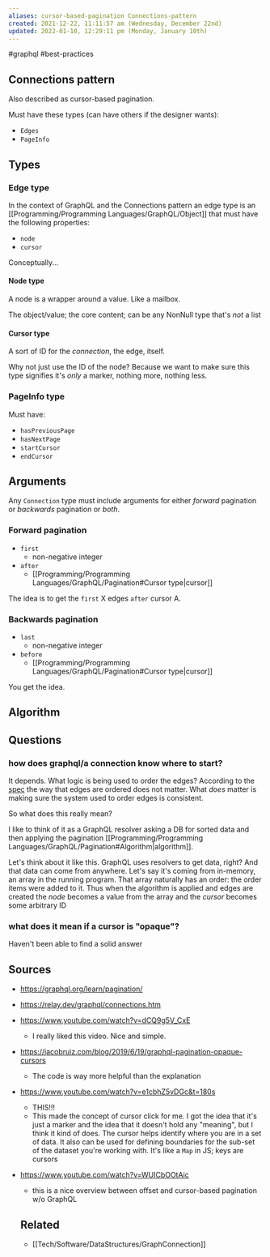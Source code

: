 ```yaml
---
aliases: cursor-based-pagination Connections-pattern
created: 2021-12-22, 11:11:57 am (Wednesday, December 22nd)
updated: 2022-01-10, 12:29:11 pm (Monday, January 10th)
---
```

#graphql #best-practices


## Connections pattern
Also described as cursor-based pagination.

Must have these types (can have others if the designer wants):
- `Edges`
- `PageInfo`

## Types
### Edge type
In the context of GraphQL and the Connections pattern an edge type is an [[Programming/Programming Languages/GraphQL/Object]] that must have the following properties:
- `node`
- `cursor`

Conceptually...

#### Node type
A node is a wrapper around a value. Like a mailbox.

The object/value; the core content; can be any NonNull type that's *not* a list

#### Cursor type
A sort of ID for the *connection*, the edge, itself.

Why not just use the ID of the node?
Because we want to make sure this type signifies it's *only* a marker, nothing more, nothing less.

### PageInfo type
Must have:
- `hasPreviousPage`
- `hasNextPage`
- `startCursor`
- `endCursor`

## Arguments
Any `Connection` type must include arguments for either *forward* pagination or *backwards* pagination or *both*.

### Forward pagination
- `first`
    - non-negative integer
- `after`
    - [[Programming/Programming Languages/GraphQL/Pagination#Cursor type|cursor]]

The idea is to get the `first` X edges `after` cursor A.

### Backwards pagination
- `last`
    - non-negative integer
- `before`
    - [[Programming/Programming Languages/GraphQL/Pagination#Cursor type|cursor]]

You get the idea.

## Algorithm

## Questions
### how does graphql/a connection know where to start?
It depends.
What logic is being used to order the edges?
According to the [spec](https://relay.dev/graphql/connections.htm#sec-Edge-order) the way that edges are ordered does not matter. What *does* matter is making sure the system used to order edges is consistent.

So what does this really mean?

I like to think of it as a GraphQL resolver asking a DB for sorted data and then applying the pagination [[Programming/Programming Languages/GraphQL/Pagination#Algorithm|algorithm]].

Let's think about it like this.
GraphQL uses resolvers to get data, right?
And that data can come from anywhere.
Let's say it's coming from in-memory, an array in the running program.
That array naturally has an order: the order items were added to it.
Thus when the algorithm is applied and edges are created the *node* becomes a value from the array and the *cursor* becomes some arbitrary ID

### what does it mean if a cursor is "opaque"?
Haven't been able to find a solid answer


## Sources
- https://graphql.org/learn/pagination/
- https://relay.dev/graphql/connections.htm
- https://www.youtube.com/watch?v=dCQ9g5V_CxE
    - I really liked this video. Nice and simple.
- https://jacobruiz.com/blog/2019/6/19/graphql-pagination-opaque-cursors
    - The code is way more helpful than the explanation
- https://www.youtube.com/watch?v=e1cbhZ5vDGc&t=180s
    - THIS!!!
    - This made the concept of cursor click for me. I got the idea that it's just a marker and the idea that it doesn't hold any "meaning", but I think it kind of does. The cursor helps identify where you are in a set of data. It also can be used for defining boundaries for the sub-set of the dataset you're working with. It's like a `Map` in JS; keys are cursors
- https://www.youtube.com/watch?v=WUICbOOtAic
    - this is a nice overview between offset and cursor-based pagination w/o GraphQL

    ## Related
    - [[Tech/Software/DataStructures/GraphConnection]]
